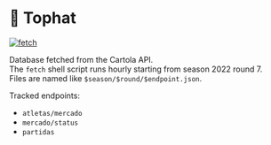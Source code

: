 # 🎩 Tophat

[![fetch](https://github.com/assuncaolfi/tophat/actions/workflows/fetch.yml/badge.svg)](https://github.com/assuncaolfi/tophat/actions/workflows/fetch.yml)

Database fetched from the Cartola API.  
The `fetch` shell script runs hourly starting from season 2022 round 7.  
Files are named like `$season/$round/$endpoint.json`.  

Tracked endpoints:

* `atletas/mercado`  
* `mercado/status`  
* `partidas`
